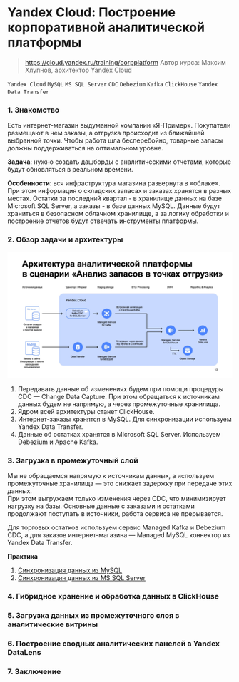 # Yandex Cloud: Построение корпоративной аналитической платформы
> https://cloud.yandex.ru/training/corpplatform
> Автор курса: Максим Хлупнов, архитектор Yandex Cloud

`Yandex Cloud` `MySQL` `MS SQL Server` `CDC` `Debezium` `Kafka` `ClickHouse` `Yandex Data Transfer`

### 1. Знакомство
Есть интернет-магазин выдуманной компании «Я-Пример».
Покупатели размещают в нем заказы, а отгрузка происходит из ближайшей выбранной точки.
Чтобы работа шла бесперебойно, товарные запасы должны поддерживаться на оптимальном уровне.

**Задача**: нужно создать дашборды с аналитическими отчетами, которые будут обновляться в реальном времени. 

**Особенности**: вся инфраструктура магазина развернута в «облаке». 
При этом информация о складских запасах и заказах хранятся в разных местах. 
Остатки за последний квартал - в хранилище данных на базе Microsoft SQL Server, а заказы - в базе данных MySQL.
Данные будут храниться в безопасном облачном хранилище, а за логику обработки и 
построение отчетов будут отвечать инструменты платформы. 

### 2. Обзор задачи и архитектуры
![Архитектура платформы](platform_architecture.png)
1. Передавать данные об изменениях будем при помощи процедуры CDC — Change Data Capture. 
   При этом обращаться к источникам данных будем не напрямую, а через промежуточные хранилища.
2. Ядром всей архитектуры станет ClickHouse.
3. Интернет-заказы хранятся в MySQL. Для синхронизации используем Yandex Data Transfer.
4. Данные об остатках хранятся в Microsoft SQL Server. Используем Debezium и Apache Kafka.

### 3. Загрузка в промежуточный слой
Мы не обращаемся напрямую к источникам данных, а используем промежуточные хранилища — это 
снижает задержку при передаче этих данных.  
При этом выгружаем только изменения через CDC, что минимизирует нагрузку на базы. 
Основные данные с заказами и остатками продолжают поступать в источники, работа сервиса не прерывается.

Для торговых остатков используем сервис Managed Kafka и Debezium CDC, 
а для заказов интернет-магазина — Managed MySQL коннектор из Yandex Data Transfer.

**Практика** <br>
1. [Синхронизация данных из MySQL](3.1_stg_mysql_sync.md)
2. [Синхронизация данных из MS SQL Server](3.2_stg_sqlserver_sync.md)



### 4. Гибридное хранение и обработка данных в ClickHouse
### 5. Загрузка данных из промежуточного слоя в аналитические витрины
### 6. Построение сводных аналитических панелей в Yandex DataLens
### 7. Заключение
